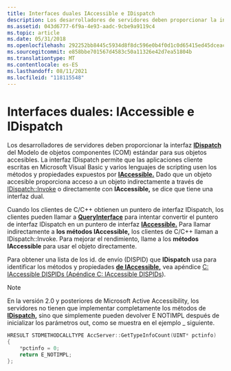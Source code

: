 ```yaml
---
title: Interfaces duales IAccessible e IDispatch
description: Los desarrolladores de servidores deben proporcionar la interfaz IDispatch del Modelo de objetos componentes (COM) estándar para sus objetos accesibles.
ms.assetid: 043d6777-6f9a-4e93-aadc-9cbe9a9119c4
ms.topic: article
ms.date: 05/31/2018
ms.openlocfilehash: 292252bb8445c5934d8f8dc596e0b4f0d1c0d65415ed45dceace3cccb537ddff
ms.sourcegitcommit: e858bbe701567d4583c50a11326e42d7ea51804b
ms.translationtype: MT
ms.contentlocale: es-ES
ms.lasthandoff: 08/11/2021
ms.locfileid: "118115548"
---
```

# <a name="dual-interfaces-iaccessible-and-idispatch"></a>Interfaces duales: IAccessible e IDispatch

Los desarrolladores de servidores deben proporcionar la interfaz [**IDispatch**](idispatch-interface.md) del Modelo de objetos componentes (COM) estándar para sus objetos accesibles. La interfaz IDispatch permite que las aplicaciones cliente escritas en Microsoft Visual Basic y varios lenguajes de scripting usen los métodos y propiedades expuestos por [**IAccessible.**](/windows/desktop/api/oleacc/nn-oleacc-iaccessible) Dado que un objeto accesible proporciona acceso a un objeto indirectamente a través de [IDispatch::Invoke]( /windows/win32/api/oaidl/nf-oaidl-idispatch-invoke) o directamente con **IAccessible,** se dice que tiene una interfaz dual.

Cuando los clientes de C/C++ obtienen un puntero de interfaz IDispatch, los clientes pueden llamar a [**QueryInterface**](/windows/desktop/api/unknwn/nf-unknwn-iunknown-queryinterface(q)) para intentar convertir el puntero de interfaz IDispatch en un puntero de interfaz [**IAccessible.**](/windows/desktop/api/oleacc/nn-oleacc-iaccessible) Para llamar indirectamente a **los métodos IAccessible,** los clientes de C/C++ llaman a IDispatch::Invoke. Para mejorar el rendimiento, llame a los **métodos IAccessible** para usar el objeto directamente.

Para obtener una lista de los id. de envío (DISPID) que **IDispatch** usa para identificar los métodos y propiedades [**de IAccessible,**](/windows/desktop/api/oleacc/nn-oleacc-iaccessible) vea apéndice [C: IAccessible DISPIDs (Apéndice C: IAccessible DISPIDs](appendix-c--iaccessible-dispids.md)).

> [!Note]  
> En la versión 2.0 y posteriores de Microsoft Active Accessibility, los servidores no tienen que implementar completamente los métodos de [**IDispatch,**](idispatch-interface.md) sino que simplemente pueden devolver E NOTIMPL después de inicializar los parámetros out, como se muestra en el ejemplo \_ siguiente.

 


```C++
HRESULT STDMETHODCALLTYPE AccServer::GetTypeInfoCount(UINT* pctinfo)
{
    *pctinfo = 0;
    return E_NOTIMPL;
};
```



 

 
